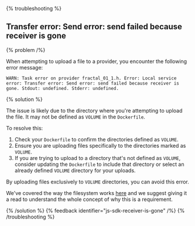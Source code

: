 {% troubleshooting %}

## Transfer error: Send error: send failed because receiver is gone

{% problem /%}

When attempting to upload a file to a provider, you encounter the following error message:

```log
WARN: Task error on provider fractal_01_1.h. Error: Local service error: Transfer error: Send error: send failed because receiver is gone. Stdout: undefined. Stderr: undefined.
```

{% solution %}

The issue is likely due to the directory where you're attempting to upload the file. It may not be defined as `VOLUME` in the `Dockerfile`.

To resolve this:

1. Check your `Dockerfile` to confirm the directories defined as `VOLUME`.
2. Ensure you are uploading files specifically to the directories marked as `VOLUME`.
3. If you are trying to upload to a directory that's not defined as `VOLUME`, consider updating the `Dockerfile` to include that directory or select an already defined `VOLUME` directory for your uploads.

By uploading files exclusively to `VOLUME` directories, you can avoid this error.

We've covered the way the filesystem works [here](/docs/creators/common/providers-filesystem) and we suggest giving it a read to understand the whole concept of why this is a requirement.

{% /solution %}
{% feedback identifier="js-sdk-receiver-is-gone" /%}
{% /troubleshooting %}
